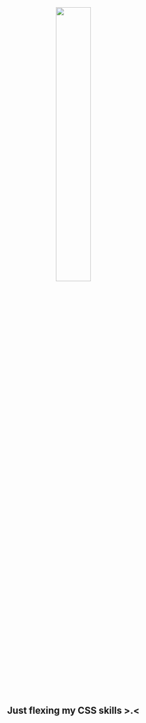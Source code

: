 <div align='center'>
  <img width='40%' src='https://external-content.duckduckgo.com/iu/?u=https%3A%2F%2Fprogrammerhumor.io%2Fwp-content%2Fuploads%2F2021%2F07%2Fprogrammerhumor-io-frontend-memes-programming-memes-b534b01f6026c32.png&f=1&nofb=1&ipt=74e4a1ac5797c719d793d3ae950126fafeac5d9cdbb7da0f3cddd69de4366661&ipo=images'>

  ## Just flexing my CSS skills >.<
</div>
